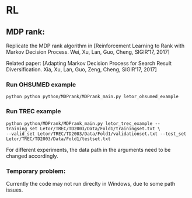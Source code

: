 # RL

## MDP rank:
Replicate the MDP rank algorithm in [Reinforcement Learning to Rank with Markov Decision Process. Wei, Xu, Lan, Guo, Cheng, SIGIR’17, 2017]

Related paper: [Adapting Markov Decision Process for Search Result Diversification. Xia, Xu, Lan, Guo, Zeng, Cheng, SIGIR’17, 2017]

### Run OHSUMED example
```
python python python/MDPrank/MDPrank_main.py letor_ohsumed_example
```
### Run TREC example
```
python python/MDPrank/MDPrank_main.py letor_trec_example --training_set Letor/TREC/TD2003/Data/Fold1/trainingset.txt \ 
--valid_set Letor/TREC/TD2003/Data/Fold1/validationset.txt --test_set Letor/TREC/TD2003/Data/Fold1/testset.txt
```
For different experiments, the data path in the arguments need to be changed accordingly.

### Temporary problem: 
Currently the code may not run direclty in Windows, due to some path issues.
